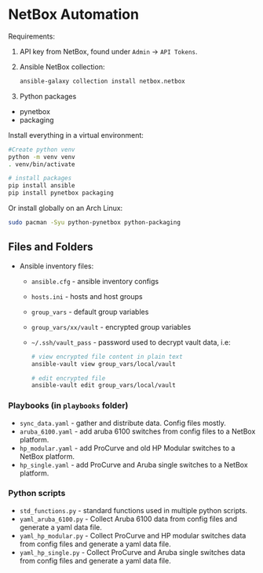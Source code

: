 # NetBox Automation

Requirements:

1. API key from NetBox, found under `Admin` -> `API Tokens`.
2. Ansible NetBox collection:

    ```bash
    ansible-galaxy collection install netbox.netbox
    ```

3. Python packages

- pynetbox
- packaging

Install everything in a virtual environment:

```bash
#Create python venv
python -m venv venv
. venv/bin/activate

# install packages
pip install ansible
pip install pynetbox packaging
```

Or install globally on an Arch Linux:

```bash
sudo pacman -Syu python-pynetbox python-packaging
```

## Files and Folders

- Ansible inventory files:
  - `ansible.cfg` - ansible inventory configs
  - `hosts.ini` - hosts and host groups
  - `group_vars` - default group variables
  - `group_vars/xx/vault` - encrypted group variables
  - `~/.ssh/vault_pass` - password used to decrypt vault data, i.e:

    ```bash
    # view encrypted file content in plain text
    ansible-vault view group_vars/local/vault 

    # edit encrypted file
    ansible-vault edit group_vars/local/vault 
    ```

### Playbooks (in `playbooks` folder)

- `sync_data.yaml` - gather and distribute data. Config files mostly.
- `aruba_6100.yaml` - add aruba 6100 switches from config files to a NetBox platform.
- `hp_modular.yaml` - add ProCurve and old HP Modular switches to a NetBox platform.
- `hp_single.yaml` - add ProCurve and Aruba single switches to a NetBox platform.

### Python scripts

- `std_functions.py` - standard functions used in multiple python scripts.
- `yaml_aruba_6100.py` - Collect Aruba 6100 data from config files and generate a yaml data file.
- `yaml_hp_modular.py` - Collect ProCurve and HP modular switches data from config files and generate a yaml data file.
- `yaml_hp_single.py` - Collect ProCurve and Aruba single switches data from config files and generate a yaml data file.
